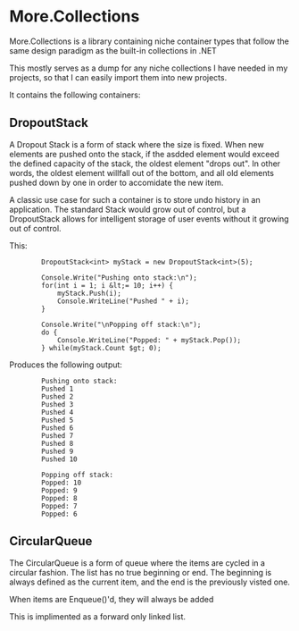 # More.Collections

More.Collections is a library containing niche container types that follow the same design paradigm as the built-in collections in .NET

This mostly serves as a dump for any niche collections I have needed in my projects, so that I can easily import them into new projects. 

It contains the following containers:

## DropoutStack

A Dropout Stack is a form of stack where the size is fixed. When new elements
are pushed onto the stack, if the asdded element would exceed the defined 
capacity of the stack, the oldest element "drops out". In other words, the
oldest element willfall out of the bottom, and all old elements pushed down by
one in order to accomidate the new item.

A classic use case for such a container is to store undo history in an application.
The standard Stack would grow out of control, but a DropoutStack allows for
intelligent storage of user events without it growing out of control.   

This:

```
        DropoutStack<int> myStack = new DropoutStack<int>(5);
    
        Console.Write("Pushing onto stack:\n");
        for(int i = 1; i &lt;= 10; i++) {
            myStack.Push(i);
            Console.WriteLine("Pushed " + i);
        }
    
        Console.Write("\nPopping off stack:\n");
        do {
            Console.WriteLine("Popped: " + myStack.Pop());
        } while(myStack.Count $gt; 0);
```
Produces the following output:
```        
        Pushing onto stack:
        Pushed 1
        Pushed 2
        Pushed 3
        Pushed 4
        Pushed 5
        Pushed 6
        Pushed 7
        Pushed 8
        Pushed 9
        Pushed 10
    
        Popping off stack:
        Popped: 10
        Popped: 9
        Popped: 8
        Popped: 7
        Popped: 6
```


## CircularQueue

The CircularQueue is a form of queue where the items are cycled
in a circular fashion. The list has no true beginning or end. The beginning
is always defined as the current item, and the end is the previously
visted one. 

When items are Enqueue()'d, they will always be added 
 
This is implimented as a forward only linked list.
